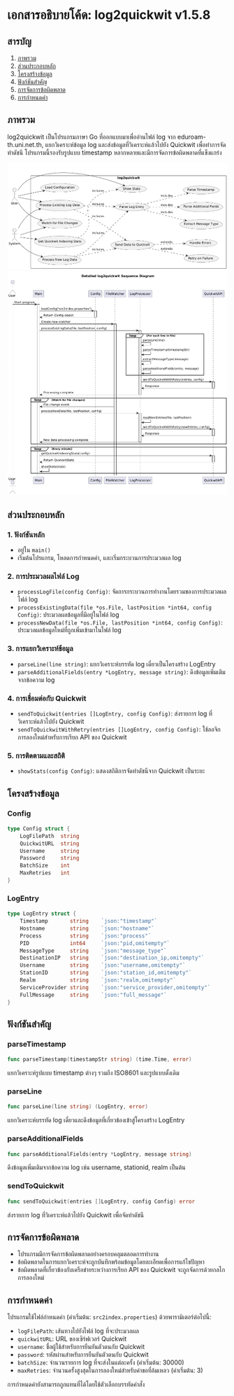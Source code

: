 # เอกสารอธิบายโค้ด: log2quickwit v1.5.8

## สารบัญ
1. [ภาพรวม](#ภาพรวม)
2. [ส่วนประกอบหลัก](#ส่วนประกอบหลัก)
3. [โครงสร้างข้อมูล](#โครงสร้างข้อมูล)
4. [ฟังก์ชันสำคัญ](#ฟังก์ชันสำคัญ)
5. [การจัดการข้อผิดพลาด](#การจัดการข้อผิดพลาด)
6. [การกำหนดค่า](#การกำหนดค่า)

## ภาพรวม
log2quickwit เป็นโปรแกรมภาษา Go ที่ออกแบบมาเพื่ออ่านไฟล์ log จาก eduroam-th.uni.net.th, แยกวิเคราะห์ข้อมูล log และส่งข้อมูลที่วิเคราะห์แล้วไปยัง Quickwit เพื่อทำการจัดทำดัชนี โปรแกรมนี้รองรับรูปแบบ timestamp หลากหลายและมีการจัดการข้อผิดพลาดที่แข็งแกร่ง


![usecase](./plantUML/usecase.png)
![seq](./plantUML/sequence.png)


## ส่วนประกอบหลัก

### 1. ฟังก์ชันหลัก
- อยู่ใน `main()`
- เริ่มต้นโปรแกรม, โหลดการกำหนดค่า, และเริ่มกระบวนการประมวลผล log

### 2. การประมวลผลไฟล์ Log
- `processLogFile(config Config)`: จัดการกระบวนการทำงานโดยรวมของการประมวลผลไฟล์ log
- `processExistingData(file *os.File, lastPosition *int64, config Config)`: ประมวลผลข้อมูลที่มีอยู่ในไฟล์ log
- `processNewData(file *os.File, lastPosition *int64, config Config)`: ประมวลผลข้อมูลใหม่ที่ถูกเพิ่มเข้ามาในไฟล์ log

### 3. การแยกวิเคราะห์ข้อมูล
- `parseLine(line string)`: แยกวิเคราะห์บรรทัด log เดี่ยวเป็นโครงสร้าง LogEntry
- `parseAdditionalFields(entry *LogEntry, message string)`: ดึงข้อมูลเพิ่มเติมจากข้อความ log

### 4. การเชื่อมต่อกับ Quickwit
- `sendToQuickwit(entries []LogEntry, config Config)`: ส่งรายการ log ที่วิเคราะห์แล้วไปยัง Quickwit
- `sendToQuickwitWithRetry(entries []LogEntry, config Config)`: ใช้ลอจิกการลองใหม่สำหรับการเรียก API ของ Quickwit

### 5. การติดตามและสถิติ
- `showStats(config Config)`: แสดงสถิติการจัดทำดัชนีจาก Quickwit เป็นระยะ

## โครงสร้างข้อมูล

### Config
```go
type Config struct {
    LogFilePath  string
    QuickwitURL  string
    Username     string
    Password     string
    BatchSize    int
    MaxRetries   int
}
```

### LogEntry
```go
type LogEntry struct {
    Timestamp       string    `json:"timestamp"`
    Hostname        string    `json:"hostname"`
    Process         string    `json:"process"`
    PID             int64     `json:"pid,omitempty"`
    MessageType     string    `json:"message_type"`
    DestinationIP   string    `json:"destination_ip,omitempty"`
    Username        string    `json:"username,omitempty"`
    StationID       string    `json:"station_id,omitempty"`
    Realm           string    `json:"realm,omitempty"`
    ServiceProvider string    `json:"service_provider,omitempty"`
    FullMessage     string    `json:"full_message"`
}
```

## ฟังก์ชันสำคัญ

### parseTimestamp
```go
func parseTimestamp(timestampStr string) (time.Time, error)
```
แยกวิเคราะห์รูปแบบ timestamp ต่างๆ รวมถึง ISO8601 และรูปแบบดั้งเดิม

### parseLine
```go
func parseLine(line string) (LogEntry, error)
```
แยกวิเคราะห์บรรทัด log เดี่ยวและดึงข้อมูลที่เกี่ยวข้องเข้าสู่โครงสร้าง LogEntry

### parseAdditionalFields
```go
func parseAdditionalFields(entry *LogEntry, message string)
```
ดึงข้อมูลเพิ่มเติมจากข้อความ log เช่น username, stationid, realm เป็นต้น

### sendToQuickwit
```go
func sendToQuickwit(entries []LogEntry, config Config) error
```
ส่งรายการ log ที่วิเคราะห์แล้วไปยัง Quickwit เพื่อจัดทำดัชนี

## การจัดการข้อผิดพลาด
- โปรแกรมมีการจัดการข้อผิดพลาดอย่างครอบคลุมตลอดการทำงาน
- ข้อผิดพลาดในการแยกวิเคราะห์จะถูกบันทึกพร้อมข้อมูลโดยละเอียดเพื่อการแก้ไขปัญหา
- ข้อผิดพลาดที่เกี่ยวข้องกับเครือข่ายระหว่างการเรียก API ของ Quickwit จะถูกจัดการด้วยกลไกการลองใหม่

## การกำหนดค่า
โปรแกรมใช้ไฟล์กำหนดค่า (ค่าเริ่มต้น: `src2index.properties`) ด้วยพารามิเตอร์ต่อไปนี้:
- `logFilePath`: เส้นทางไปยังไฟล์ log ที่จะประมวลผล
- `quickwitURL`: URL ของเซิร์ฟเวอร์ Quickwit
- `username`: ชื่อผู้ใช้สำหรับการยืนยันตัวตนกับ Quickwit
- `password`: รหัสผ่านสำหรับการยืนยันตัวตนกับ Quickwit
- `batchSize`: จำนวนรายการ log ที่จะส่งในแต่ละครั้ง (ค่าเริ่มต้น: 30000)
- `maxRetries`: จำนวนครั้งสูงสุดในการลองใหม่สำหรับคำขอที่ล้มเหลว (ค่าเริ่มต้น: 3)

การกำหนดค่ายังสามารถถูกแทนที่ได้โดยใช้ตัวเลือกบรรทัดคำสั่ง